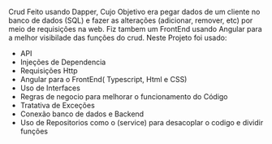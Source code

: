 Crud Feito usando Dapper, Cujo Objetivo era pegar dados de um cliente no banco de dados (SQL) e fazer as alterações (adicionar, remover, etc) por meio de requisições na web. Fiz tambem um FrontEnd usando Angular para a melhor visibilade das funções do crud. Neste Projeto foi usado:
- API
- Injeções de Dependencia
- Requisições Http
- Angular para o FrontEnd( Typescript, Html e CSS)
- Uso de Interfaces
- Regras de negocio para melhorar o funcionamento do Código
- Tratativa de Exceções
- Conexão banco de dados e Backend
- Uso de Repositorios como o (service) para desacoplar o codigo e dividir funções
